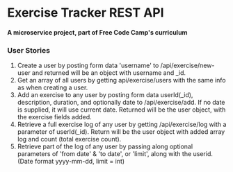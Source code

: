 # Exercise Tracker REST API

#### A microservice project, part of Free Code Camp's curriculum

### User Stories

1. Create a user by posting form data 'username' to /api/exercise/new-user and returned will be an object with username and _id.
2. Get an array of all users by getting api/exercise/users with the same info as when creating a user.
3. Add an exercise to any user by posting form data userId(_id), description, duration, and optionally date to /api/exercise/add. If no date is supplied, it will use current date. Returned will be the user object, with the exercise fields added.
4. Retrieve a full exercise log of any user by getting /api/exercise/log with a parameter of userId(_id). Return will be the user object with added array log and count (total exercise count).
5. Retrieve part of the log of any user by passing along optional parameters of 'from date' & 'to date', or 'limit', along with the userid. (Date format yyyy-mm-dd, limit = int)